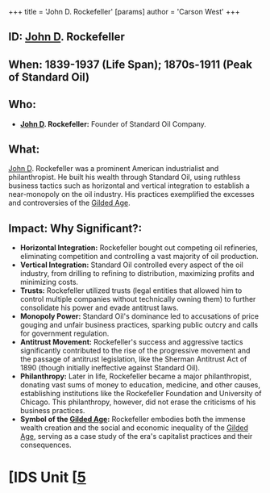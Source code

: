 +++
 title = 'John D. Rockefeller'
[params]
	author = 'Carson West'
+++
## ID: [John D](./../john-d/). Rockefeller

## When: 1839-1937 (Life Span);  1870s-1911 (Peak of Standard Oil)

## Who: 
* **[John D](./../john-d/). Rockefeller:** Founder of Standard Oil Company.

## What: 
[John D](./../john-d/). Rockefeller was a prominent American industrialist and philanthropist.  He built his wealth through Standard Oil, using ruthless business tactics such as horizontal and vertical integration to establish a near-monopoly on the oil industry. His practices exemplified the excesses and controversies of the [Gilded Age](./../gilded-age/).

## Impact: Why Significant?:
* **Horizontal Integration:**  Rockefeller bought out competing oil refineries, eliminating competition and controlling a vast majority of oil production.
* **Vertical Integration:**  Standard Oil controlled every aspect of the oil industry, from drilling to refining to distribution, maximizing profits and minimizing costs.
* **Trusts:** Rockefeller utilized trusts (legal entities that allowed him to control multiple companies without technically owning them) to further consolidate his power and evade antitrust laws.
* **Monopoly Power:**  Standard Oil's dominance led to accusations of price gouging and unfair business practices, sparking public outcry and calls for government regulation.
* **Antitrust Movement:** Rockefeller's success and aggressive tactics significantly contributed to the rise of the progressive movement and the passage of antitrust legislation, like the Sherman Antitrust Act of 1890 (though initially ineffective against Standard Oil).
* **Philanthropy:**  Later in life, Rockefeller became a major philanthropist, donating vast sums of money to education, medicine, and other causes, establishing institutions like the Rockefeller Foundation and University of Chicago.  This philanthropy, however, did not erase the criticisms of his business practices.
* **Symbol of the [Gilded Age](./../gilded-age/):** Rockefeller embodies both the immense wealth creation and the social and economic inequality of the [Gilded Age](./../gilded-age/), serving as a case study of the era's capitalist practices and their consequences.

# [IDS Unit [[5](./../ids-unit-[[5/)